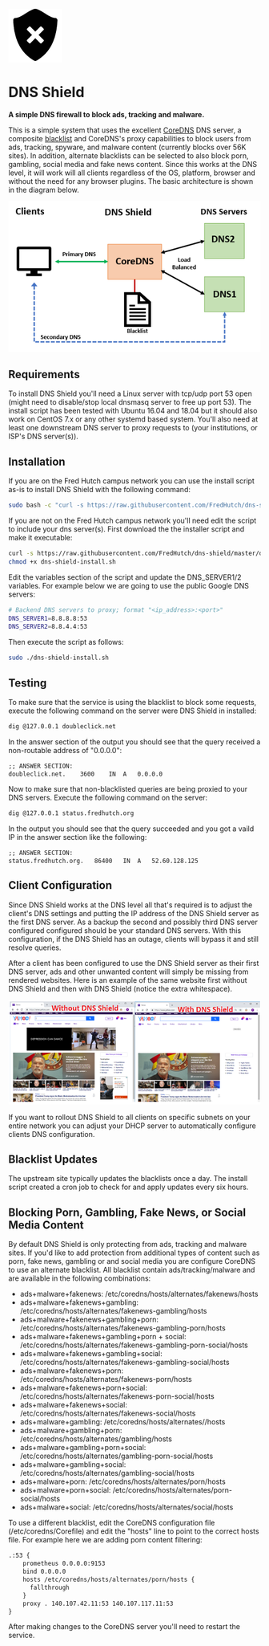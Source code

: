![](images/2018-10-14-11-03-47.png)
# **DNS Shield** 

**A simple DNS firewall to block ads, tracking and malware.**

This is a simple system that uses the excellent [CoreDNS](https://coredns.io/) DNS server, a composite [blacklist](https://github.com/StevenBlack/hosts) and CoreDNS's proxy capabilities to block users from ads, tracking, spyware, and malware content (currently blocks over 56K sites). In addition, alternate blacklists can be selected to also block porn, gambling, social media and fake news content. Since this works at the DNS level, it will work will all clients regardless of the OS, platform, browser and without the need for any browser plugins. The basic architecture is shown in the diagram below.

![](images/2018-10-14-12-08-36.png)

## Requirements

To install DNS Shield you'll need a Linux server with tcp/udp port 53 open (might need to disable/stop local dnsmasq server to free up port 53). The install script has been tested with Ubuntu 16.04 and 18.04 but it should also work on CentOS 7.x or any other systemd based system.  You'll also need at least one downstream DNS server to proxy requests to (your institutions, or ISP's DNS server(s)).

## Installation

If you are on the Fred Hutch campus network you can use the install script as-is to install DNS Shield with the following command:  

```bash
sudo bash -c "curl -s https://raw.githubusercontent.com/FredHutch/dns-shield/master/dns-shield-install.sh | bash"
```

If you are not on the Fred Hutch campus network you'll need edit the script to include your dns server(s). First download the the installer script and make it executable:

```bash
curl -s https://raw.githubusercontent.com/FredHutch/dns-shield/master/dns-shield-install.sh  > dns-shield-install.sh
chmod +x dns-shield-install.sh
```

Edit the variables section of the script and update the DNS_SERVER1/2 variables. For example below we are going to use the public Google DNS servers:

```bash
# Backend DNS servers to proxy; format "<ip_address>:<port>"
DNS_SERVER1=8.8.8.8:53
DNS_SERVER2=8.8.4.4:53
```

Then execute the script as follows:

```bash
sudo ./dns-shield-install.sh
```

## Testing

To make sure that the service is using the blacklist to block some requests, execute the following command on the server were DNS Shield in installed:

```bash
dig @127.0.0.1 doubleclick.net
```

In the answer section of the output you should see that the query received a non-routable address of "0.0.0.0":

```bind
;; ANSWER SECTION:
doubleclick.net.	3600	IN	A	0.0.0.0
```

Now to make sure that non-blacklisted queries are being proxied to your DNS servers. Execute the following command on the server:

```bash
dig @127.0.0.1 status.fredhutch.org
```

In the output you should see that the query succeeded and you got a vaild IP in the answer section like the following:

```bind
;; ANSWER SECTION:
status.fredhutch.org.	86400	IN	A	52.60.128.125
```

## Client Configuration

Since DNS Shield works at the DNS level all that's required is to adjust the client's DNS settings and putting the IP address of the DNS Shield server as the first DNS server. As a backup the second and possibly third DNS server configured configured should be your standard DNS servers. With this configuration, if the DNS Shield has an outage, clients will bypass it and still resolve queries.

After a client has been configured to use the DNS Shield server as their first DNS server, ads and other unwanted content will simply be missing from rendered websites. Here is an example of the same website first without DNS Shield and then with DNS Shield (notice the extra whitespace).

![](images/2018-10-14-13-00-35.png)

If you want to rollout DNS Shield to all clients on specific subnets on your entire network you can adjust your DHCP server to automatically configure clients DNS configuration.

## Blacklist Updates

The upstream site typically updates the blacklists once a day. The install script created a cron job to check for and apply updates every six hours.

## Blocking Porn, Gambling, Fake News, or Social Media Content

By default DNS Shield is only protecting from ads, tracking and malware sites. If you'd like to add protection from additional types of content such as porn, fake news, gambling or and social media you are configure CoreDNS to use an alternate blacklist. All blacklist contain ads/tracking/malware and are available in the following combinations:

- ads+malware+fakenews:  /etc/coredns/hosts/alternates/fakenews/hosts
- ads+malware+fakenews+gambling: /etc/coredns/hosts/alternates/fakenews-gambling/hosts
- ads+malware+fakenews+gambling+porn: /etc/coredns/hosts/alternates/fakenews-gambling-porn/hosts
- ads+malware+fakenews+gambling+porn + social: /etc/coredns/hosts/alternates/fakenews-gambling-porn-social/hosts
- ads+malware+fakenews+gambling+social: /etc/coredns/hosts/alternates/fakenews-gambling-social/hosts
- ads+malware+fakenews+porn: /etc/coredns/hosts/alternates/fakenews-porn/hosts
- ads+malware+fakenews+porn+social: /etc/coredns/hosts/alternates/fakenews-porn-social/hosts
- ads+malware+fakenews+social: /etc/coredns/hosts/alternates/fakenews-social/hosts
- ads+malware+gambling: /etc/coredns/hosts/alternates//hosts
- ads+malware+gambling+porn: /etc/coredns/hosts/alternates/gambling/hosts
- ads+malware+gambling+porn+social: /etc/coredns/hosts/alternates/gambling-porn-social/hosts
- ads+malware+gambling+social: /etc/coredns/hosts/alternates/gambling-social/hosts
- ads+malware+porn: /etc/coredns/hosts/alternates/porn/hosts
- ads+malware+porn+social: /etc/coredns/hosts/alternates/porn-social/hosts
- ads+malware+social: /etc/coredns/hosts/alternates/social/hosts

To use a different blacklist, edit the CoreDNS configuration file (/etc/coredns/Corefile) and edit the "hosts" line to point to the correct hosts file. For example here we are adding porn content filtering:

```bind
.:53 {
    prometheus 0.0.0.0:9153
    bind 0.0.0.0
    hosts /etc/coredns/hosts/alternates/porn/hosts {
      fallthrough
    }
    proxy . 140.107.42.11:53 140.107.117.11:53
}
```

After making changes to the CoreDNS server you'll need to restart the service.
